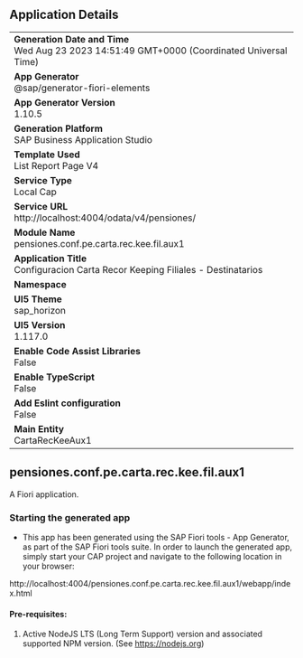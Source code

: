 ## Application Details
|               |
| ------------- |
|**Generation Date and Time**<br>Wed Aug 23 2023 14:51:49 GMT+0000 (Coordinated Universal Time)|
|**App Generator**<br>@sap/generator-fiori-elements|
|**App Generator Version**<br>1.10.5|
|**Generation Platform**<br>SAP Business Application Studio|
|**Template Used**<br>List Report Page V4|
|**Service Type**<br>Local Cap|
|**Service URL**<br>http://localhost:4004/odata/v4/pensiones/
|**Module Name**<br>pensiones.conf.pe.carta.rec.kee.fil.aux1|
|**Application Title**<br>Configuracion Carta Recor Keeping Filiales - Destinatarios|
|**Namespace**<br>|
|**UI5 Theme**<br>sap_horizon|
|**UI5 Version**<br>1.117.0|
|**Enable Code Assist Libraries**<br>False|
|**Enable TypeScript**<br>False|
|**Add Eslint configuration**<br>False|
|**Main Entity**<br>CartaRecKeeAux1|

## pensiones.conf.pe.carta.rec.kee.fil.aux1

A Fiori application.

### Starting the generated app

-   This app has been generated using the SAP Fiori tools - App Generator, as part of the SAP Fiori tools suite.  In order to launch the generated app, simply start your CAP project and navigate to the following location in your browser:

http://localhost:4004/pensiones.conf.pe.carta.rec.kee.fil.aux1/webapp/index.html

#### Pre-requisites:

1. Active NodeJS LTS (Long Term Support) version and associated supported NPM version.  (See https://nodejs.org)


